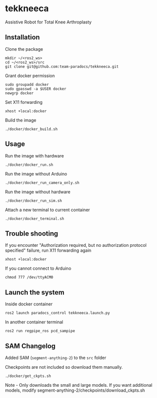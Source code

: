 # tekkneeca
Assistive Robot for Total Knee Arthroplasty

## Installation

Clone the package

```
mkdir ~/<ros2_ws>
cd ~/<ros2_ws>/src
git clone git@github.com:team-paradocs/tekkneeca.git
```

Grant docker permission
```
sudo groupadd docker
sudo gpasswd -a $USER docker
newgrp docker
```

Set X11 forwarding 
```
xhost +local:docker
```

Build the image

```
./docker/docker_build.sh
```

## Usage

Run the image with hardware
 ``` 
./docker/docker_run.sh
```

Run the image without Arduino
```
./docker/docker_run_camera_only.sh
```

Run the image without hardware
```  
./docker/docker_run_sim.sh
```  

Attach a new terminal to current container
```  
./docker/docker_terminal.sh
```

## Trouble shooting

If you encounter "Authorization required, but no authorization protocol specified" failure, run X11 forwarding again

```
xhost +local:docker
```
  
If you cannot connect to Arduino
```  
chmod 777 /dev/ttyACM0
```

## Launch the system

Inside docker container
```
ros2 launch paradocs_control tekkneeca.launch.py
```

In another container terminal
```
ros2 run regpipe_ros pcd_sampipe
```

## SAM Changelog
Added SAM (`segment-anything-2`) to the `src` folder

Checkpoints are not included so download them manually.
``` 
./docker/get_ckpts.sh
```

Note - Only downloads the small and large models. If you want additional models, modify segment-anything-2/checkpoints/download_ckpts.sh

